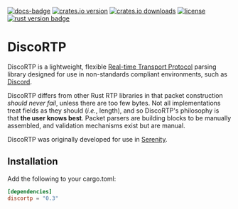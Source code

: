 [![docs-badge][]][docs] [![crates.io version][]][crates.io link] [![crates.io downloads][]][crates.io link] [![license][]][license link] [![rust version badge]][rust version link]

# DiscoRTP
DiscoRTP is a lightweight, flexible [Real-time Transport Protocol] parsing library designed for use in non-standards compliant environments, such as [Discord].

DiscoRTP differs from other Rust RTP libraries in that packet construction *should never fail*, unless there are too few bytes.
Not all implementations treat fields as they should (*i.e.*, length), and so DiscoRTP's philosophy is that **the user knows best**.
Packet parsers are building blocks to be manually assembled, and validation mechanisms exist but are manual.

DiscoRTP was originally developed for use in [Serenity].

## Installation
Add the following to your cargo.toml:
```toml
[dependencies]
discortp = "0.3"
```

[Real-time Transport Protocol]: https://tools.ietf.org/html/rfc3550
[Discord]: discord.gg
[Serenity]: https://github.com/serenity-rs/serenity

[docs-badge]: https://img.shields.io/badge/docs-online-4d76ae.svg?style=flat-square
[docs]: https://docs.rs/discortp

[crates.io link]: https://crates.io/crates/discortp
[crates.io version]: https://img.shields.io/crates/v/discortp.svg?style=flat-square
[crates.io downloads]: https://img.shields.io/crates/d/discortp.svg?style=flat-square

[license]: https://img.shields.io/crates/l/discortp?style=flat-square
[license link]: https://opensource.org/licenses/ISC

[rust version badge]: https://img.shields.io/badge/rust-1.65.0+-93450a.svg?style=flat-square
[rust version link]: https://blog.rust-lang.org/2022/11/03/Rust-1.65.0.html
